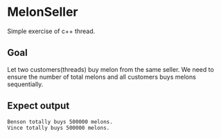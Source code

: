 # MelonSeller
Simple exercise of c++ thread.
## Goal
Let two customers(threads) buy melon from the same seller.
We need to ensure the number of total melons and all customers buys melons sequentially.
## Expect output
```
Benson totally buys 500000 melons.
Vince totally buys 500000 melons.
```